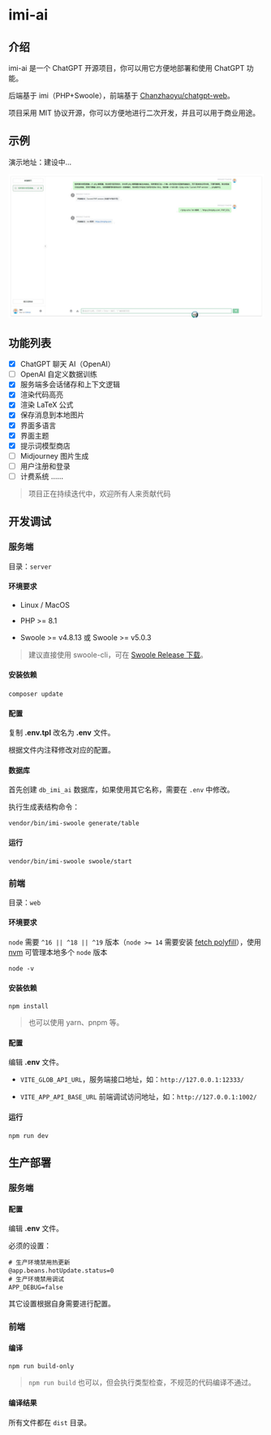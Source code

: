 # imi-ai

## 介绍

imi-ai 是一个 ChatGPT 开源项目，你可以用它方便地部署和使用 ChatGPT 功能。

后端基于 imi（PHP+Swoole），前端基于 [Chanzhaoyu/chatgpt-web](https://github.com/Chanzhaoyu/chatgpt-web)。

项目采用 MIT 协议开源，你可以方便地进行二次开发，并且可以用于商业用途。

## 示例

演示地址：建设中...

![pic001.jpg](doc/pic001.jpg)

## 功能列表

* [x] ChatGPT 聊天 AI（OpenAI）
* [ ] OpenAI 自定义数据训练
* [x] 服务端多会话储存和上下文逻辑
* [x] 渲染代码高亮
* [x] 渲染 LaTeX 公式
* [x] 保存消息到本地图片
* [x] 界面多语言
* [x] 界面主题
* [x] 提示词模型商店
* [ ] Midjourney 图片生成
* [ ] 用户注册和登录
* [ ] 计费系统
……

> 项目正在持续迭代中，欢迎所有人来贡献代码

## 开发调试

### 服务端

目录：`server`

#### 环境要求

* Linux / MacOS

* PHP >= 8.1

* Swoole >= v4.8.13 或 Swoole >= v5.0.3

> 建议直接使用 swoole-cli，可在 [Swoole Release 下载](https://github.com/swoole/swoole-src/releases)。

#### 安装依赖

`composer update`

#### 配置

复制 **.env.tpl** 改名为 **.env** 文件。

根据文件内注释修改对应的配置。

#### 数据库

首先创建 `db_imi_ai` 数据库，如果使用其它名称，需要在 `.env` 中修改。

执行生成表结构命令：

```shell
vendor/bin/imi-swoole generate/table
```

#### 运行

```shell
vendor/bin/imi-swoole swoole/start
```

### 前端

目录：`web`

#### 环境要求

`node` 需要 `^16 || ^18 || ^19` 版本（`node >= 14` 需要安装 [fetch polyfill](https://github.com/developit/unfetch#usage-as-a-polyfill)），使用 [nvm](https://github.com/nvm-sh/nvm) 可管理本地多个 `node` 版本

```shell
node -v
```

#### 安装依赖

```shell
npm install
```

> 也可以使用 yarn、pnpm 等。

#### 配置

编辑 **.env** 文件。

* `VITE_GLOB_API_URL`，服务端接口地址，如：`http://127.0.0.1:12333/`

* `VITE_APP_API_BASE_URL` 前端调试访问地址，如：`http://127.0.0.1:1002/`

#### 运行

```shell
npm run dev
```

## 生产部署

### 服务端

#### 配置

编辑 **.env** 文件。

必须的设置：

```env
# 生产环境禁用热更新
@app.beans.hotUpdate.status=0
# 生产环境禁用调试
APP_DEBUG=false
```

其它设置根据自身需要进行配置。

### 前端

#### 编译

```shell
npm run build-only
```

> `npm run build` 也可以，但会执行类型检查，不规范的代码编译不通过。

#### 编译结果

所有文件都在 `dist` 目录。
